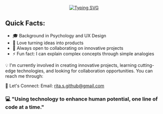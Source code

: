 <p align="center" >
<a href="https://git.io/typing-svg"><img src="https://readme-typing-svg.herokuapp.com?font=Fira+Code&duration=3500&pause=500&color=64B6FF&center=true&vCenter=true&random=false&width=435&lines=Hello+World!;I'm+Rita" alt="Typing SVG" /></a>
</p>

## Quick Facts:

- 🎓 Background in Psychology and UX Design
- 🌱 Love turning ideas into products
- 🤝 Always open to collaborating on innovative projects
- ⚡ Fun fact: I can explain complex concepts through simple analogies


💡 I'm currently involved in creating innovative projects, learning cutting-edge technologies, and looking for collaboration opportunities. You can reach me through:

🤝 Let's Connect:
Email: rita.s.github@gmail.com


### 💻 "Using technology to enhance human potential, one line of code at a time." 
